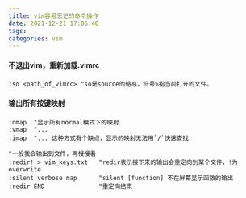 ```yaml
---
title: vim容易忘记的命令操作
date: 2021-12-21 17:06:40
tags:
categories: vim
---
```


#### 不退出vim，重新加载.vimrc

```vim
:so <path_of_vimrc> "so是source的缩写，符号%指当前打开的文件。

```

#### 输出所有按键映射

```vim
:nmap  "显示所有normal模式下的映射
:vmap  "...
:imap  "... 这种方式有个缺点，显示的映射无法用`/`快速查找

"一般我会输出到文件，再慢慢看
:redir! > vim_keys.txt   "redir表示接下来的输出会重定向到某个文件，!为overwrite
:silent verbose map      "silent [function] 不在屏幕显示函数的输出
:redir END               "重定向结束

```
